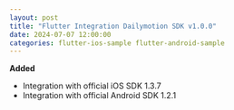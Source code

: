 ```yaml
---
layout: post
title: "Flutter Integration Dailymotion SDK v1.0.0"
date: 2024-07-07 12:00:00
categories: flutter-ios-sample flutter-android-sample
---
```


**Added**
- Integration with official iOS SDK 1.3.7
- Integration with official Android SDK 1.2.1